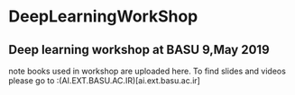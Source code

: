 # DeepLearningWorkShop
## Deep learning workshop at BASU 9,May 2019

note books used in workshop are uploaded here.
To find slides and videos please go to :(AI.EXT.BASU.AC.IR)[ai.ext.basu.ac.ir]

